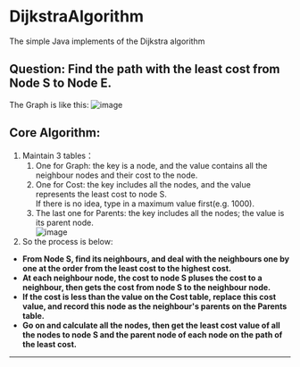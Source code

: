 
# DijkstraAlgorithm
The simple Java implements of the  Dijkstra algorithm
## Question: Find the path with the least cost from Node S to Node E.   
The Graph is like this:
![image](https://github.com/user-attachments/assets/b3b47b89-6146-4e43-8759-8c40e8e591a1)

## Core Algorithm:  
1. Maintain 3 tables：  
    1. One for Graph: the key is a node, and the value contains all the neighbour nodes and their cost to the node.  
    2. One for Cost: the key includes all the nodes, and the value represents the least cost to node S.   
      If there is no idea, type in a maximum value first(e.g. 1000).  
    3. The last one for Parents: the key includes all the nodes; the value is its parent node.   
![image](https://github.com/user-attachments/assets/b1cbadd6-fe4b-40bf-831a-eda2dd708118)
2. So the process is below:  
- **From Node S, find its neighbours, and deal with the neighbours one by one at the order from the least cost to the highest cost.**    
- **At each neighbour node, the cost to node S pluses the cost to a neighbour, then gets the cost from node S to the neighbour node.**
- **If the cost is less than the value on the Cost table, replace this cost value, and record this node as the neighbour's parents on the Parents table.**
- **Go on and calculate all the nodes, then get the least cost value of all the nodes to node S and the parent node of each node on the path of the least cost.**  

***
